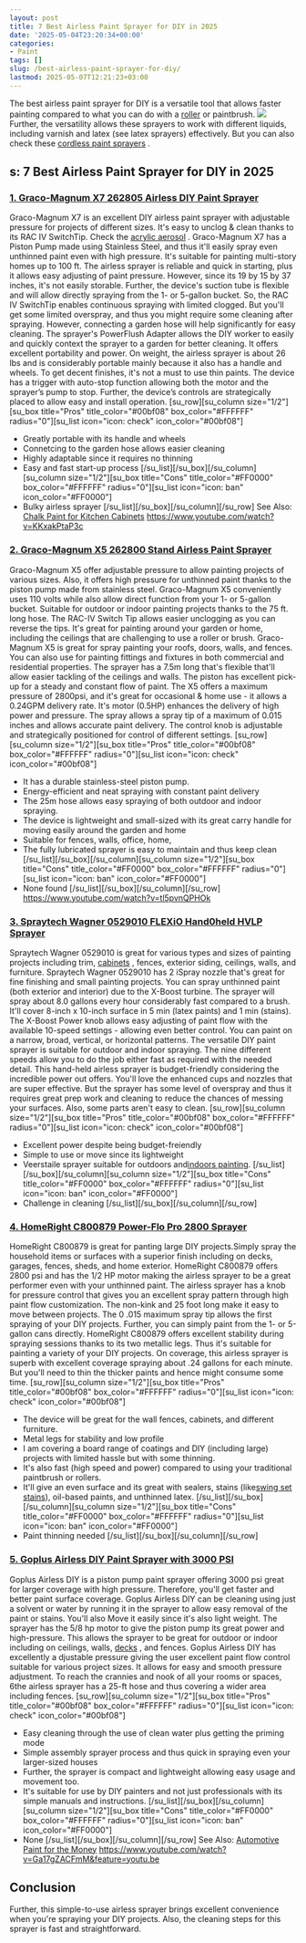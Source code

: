 ```yaml
---
layout: post
title: 7 Best Airless Paint Sprayer for DIY in 2025
date: '2025-05-04T23:20:34+00:00'
categories:
- Paint
tags: []
slug: /best-airless-paint-sprayer-for-diy/
lastmod: 2025-05-07T12:21:23+03:00
---
```


The best airless paint sprayer for DIY is a versatile tool that allows faster painting compared to what you can do with a
[roller](https://pestpolicy.com/best-paint-roller-for-textured-walls/)
or paintbrush.
![](/assets/img/img/)
Further, the versatility allows these sprayers to work with different liquids, including varnish and latex (see latex sprayers) effectively. But you can also check these
[cordless paint sprayers](https://pestpolicy.com/best-cordless-paint-sprayers/)
.
## s: 7 Best Airless Paint Sprayer for DIY in 2025
### [1. Graco-Magnum X7 262805 Airless DIY Paint Sprayer](https://www.amazon.com/dp/B0026SSW8G/?tag=p-policy-20)
Graco-Magnum X7 is an excellent DIY airless paint sprayer with
adjustable pressure for projects of different sizes. It's easy to unclog & clean thanks to its RAC IV SwitchTip. Check the
[acrylic aerosol](https://pestpolicy.com/best-acrylic-paint-for-canvas/)
.
[](https://www.amazon.com/dp/B0026SSW8G/?tag=p-policy-20)
[](https://www.amazon.com/dp/B00407NK6A/?tag=p-policy-20)
[](https://www.amazon.com/dp/B06ZYSFWNN/?tag=p-policy-20)
[](https://www.amazon.com/dp/B00004THXG/?tag=p-policy-20)
[](https://www.amazon.com/dp/B075Y87RBX/?tag=p-policy-20)
[](https://www.amazon.com/dp/B008UG7NSS/?tag=p-policy-20)
[](https://www.amazon.com/dp/B00YSK2MVI/?tag=p-policy-20)
[](https://www.amazon.com/dp/B07QC4KGFT/?tag=p-policy-20)
[](https://www.amazon.com/dp/B00MDVLOBS/?tag=p-policy-20)
[](https://www.amazon.com/dp/B00MV8MWEQ/?tag=p-policy-20)
Graco-Magnum X7 has a
Piston Pump made using Stainless Steel, and thus it'll easily spray even unthinned paint even with high pressure. It's suitable for painting multi-story homes up to
100 ft.
The airless sprayer is reliable and quick in starting, plus it allows easy adjusting of paint pressure. However, since its 19 by 15 by 37 inches, it's not easily storable.
Further, the device's
suction tube is flexible and will allow directly spraying from the 1- or 5-gallon bucket. So, the
RAC IV SwitchTip
enables continuous spraying with limited
clogged.
But you'll get some limited overspray, and thus you might require some cleaning after spraying. However, connecting a garden hose will help significantly for easy cleaning.
The sprayer's
PowerFlush Adapter allows the DIY worker to easily and quickly context the sprayer to a garden for better cleaning. It offers excellent portability and power.
On weight, the airless sprayer is about 26 lbs and is considerably portable mainly because it also has a handle and wheels. To get decent finishes, it's not a must to use thin paints.
The device has a trigger with auto-stop function allowing both the motor and the sprayer’s pump to stop. Further, the device’s controls are strategically placed to allow easy and install operation.
[su_row][su_column size="1/2"][su_box title="Pros" title_color="#00bf08" box_color="#FFFFFF" radius="0"][su_list icon="icon: check" icon_color="#00bf08"]
- Greatly portable with its handle and wheels
- Connetcing to the garden hose allows easier cleaning
- Highly adaptable since it requires no thinning
- Easy and fast start-up process
[/su_list][/su_box][/su_column][su_column size="1/2"][su_box title="Cons" title_color="#FF0000" box_color="#FFFFFF" radius="0"][su_list icon="icon: ban" icon_color="#FF0000"]
- Bulky airless sprayer
[/su_list][/su_box][/su_column][/su_row]
See Also:
[Chalk Paint for Kitchen Cabinets](https://pestpolicy.com/best-chalk-paint-for-kitchen-cabinets/)
https://www.youtube.com/watch?v=KKxakPtaP3c
### [2. Graco-Magnum X5 262800 Stand Airless Paint Sprayer](https://www.amazon.com/dp/B0026SR0FW/?tag=p-policy-20)
Graco-Magnum X5 offer
adjustable pressure to allow painting projects of various sizes. Also, it offers high pressure for unthinned paint thanks to the piston pump made from stainless steel.
[](https://www.amazon.com/dp/B0026SR0FW/?tag=p-policy-20)
[](https://www.amazon.com/dp/B00407NK6A/?tag=p-policy-20)
[](https://www.amazon.com/dp/B06ZYSFWNN/?tag=p-policy-20)
[](https://www.amazon.com/dp/B00004THXG/?tag=p-policy-20)
[](https://www.amazon.com/dp/B075Y87RBX/?tag=p-policy-20)
[](https://www.amazon.com/dp/B008UG7NSS/?tag=p-policy-20)
[](https://www.amazon.com/dp/B00YSK2MVI/?tag=p-policy-20)
[](https://www.amazon.com/dp/B07QC4KGFT/?tag=p-policy-20)
[](https://www.amazon.com/dp/B00MDVLOBS/?tag=p-policy-20)
[](https://www.amazon.com/dp/B00MV8MWEQ/?tag=p-policy-20)
Graco-Magnum X5 conveniently uses 110 volts while also allow direct function from your
1- or 5-gallon bucket. Suitable for outdoor or indoor painting projects thanks to the
75 ft. long hose.
The
RAC-IV Switch Tip allows easier unclogging as you can reverse the tips. It's great for painting around your garden or home, including the ceilings that are challenging to use a roller or brush.
Graco-Magnum X5 is great for spray painting your roofs, doors, walls, and fences. You can also use for painting fittings and fixtures in both commercial and residential properties.
The sprayer has a 7.5m long that's flexible that'll allow easier tackling of the ceilings and walls. The piston has excellent pick-up for a steady and constant flow of paint.
The X5 offers a maximum pressure of 2800psi, and it's great for occasional & home use - it allows a 0.24GPM delivery rate. It's motor (0.5HP) enhances the delivery of high power and pressure.
The spray allows a spray tip of a maximum of 0.015 inches and allows accurate paint delivery. The control knob is adjustable and strategically positioned for control of different settings.
[su_row][su_column size="1/2"][su_box title="Pros" title_color="#00bf08" box_color="#FFFFFF" radius="0"][su_list icon="icon: check" icon_color="#00bf08"]
- It has a durable stainless-steel piston pump.
- Energy-efficient and neat spraying with constant paint delivery
- The 25m hose allows easy spraying of both outdoor and indoor spraying.
- The device is lightweight and small-sized with its great carry handle for moving easily around the garden and home
- Suitable for fences, walls, office, home,
- The fully lubricated sprayer is easy to maintain and thus keep clean
[/su_list][/su_box][/su_column][su_column size="1/2"][su_box title="Cons" title_color="#FF0000" box_color="#FFFFFF" radius="0"][su_list icon="icon: ban" icon_color="#FF0000"]
- None found
[/su_list][/su_box][/su_column][/su_row]
https://www.youtube.com/watch?v=tl5pvnQPHOk
### [3. Spraytech Wagner 0529010 FLEXiO Hand0held HVLP Sprayer](https://www.amazon.com/dp/B00FBP4QT0/?tag=p-policy-20)
Spraytech Wagner 0529010 is great for various types and sizes of painting projects including
trim,
[cabinets](https://pestpolicy.com/best-airless-paint-sprayer-for-cabinets/)
, fences, exterior siding, ceilings, walls, and furniture.
[](https://www.amazon.com/dp/B00FBP4QT0/?tag=p-policy-20)
[](https://www.amazon.com/dp/B00FBP4QT0/?tag=p-policy-20)
[](https://www.amazon.com/dp/B00407NK6A/?tag=p-policy-20)
[](https://www.amazon.com/dp/B06ZYSFWNN/?tag=p-policy-20)
[](https://www.amazon.com/dp/B00004THXG/?tag=p-policy-20)
[](https://www.amazon.com/dp/B075Y87RBX/?tag=p-policy-20)
[](https://www.amazon.com/dp/B008UG7NSS/?tag=p-policy-20)
[](https://www.amazon.com/dp/B00YSK2MVI/?tag=p-policy-20)
[](https://www.amazon.com/dp/B07QC4KGFT/?tag=p-policy-20)
[](https://www.amazon.com/dp/B00MDVLOBS/?tag=p-policy-20)
[](https://www.amazon.com/dp/B00MV8MWEQ/?tag=p-policy-20)
Spraytech Wagner 0529010 has 2
iSpray nozzle that's great for
fine finishing and small painting projects. You can spray
unthinned paint (both exterior and interior) due to the
X-Boost turbine.
The sprayer will spray about
8.0 gallons every hour considerably fast compared to a brush. It'll cover
8-inch x 10-inch surface in 5 min (latex paints) and 1 min (stains).
The
X-Boost Power knob allows easy adjusting of paint flow with the available 10-speed settings - allowing even better control. You can paint on a narrow, broad, vertical, or
horizontal patterns.
The versatile DIY paint sprayer is suitable for outdoor and indoor spraying. The nine different speeds allow you to do the job either fast as required with the needed detail.
This hand-held airless sprayer is budget-friendly considering the incredible power out offers. You'll love the enhanced cups and nozzles that are super effective.
But the sprayer has some level of overspray and thus it requires great prep work and cleaning to reduce the chances of messing your surfaces. Also, some parts aren't easy to clean.
[su_row][su_column size="1/2"][su_box title="Pros" title_color="#00bf08" box_color="#FFFFFF" radius="0"][su_list icon="icon: check" icon_color="#00bf08"]
- Excellent power despite being budget-freiendly
- Simple to use or move since its lightweight
- Veerstaile sprayer suitable for outdoors and[indoors painting](https://pestpolicy.com/best-paint-sprayer-for-interior-walls/).
[/su_list][/su_box][/su_column][su_column size="1/2"][su_box title="Cons" title_color="#FF0000" box_color="#FFFFFF" radius="0"][su_list icon="icon: ban" icon_color="#FF0000"]
- Challenge in cleaning
[/su_list][/su_box][/su_column][/su_row]
### [4. HomeRight C800879 Power-Flo Pro 2800 Sprayer](https://www.amazon.com/dp/B008HP25IK/?tag=p-policy-20)
HomeRight C800879 is great for panting large DIY projects.Simply spray the household items or surfaces with a superior finish including on
decks, garages, fences, sheds, and home exterior.
[](https://www.amazon.com/dp/B008HP25IK/?tag=p-policy-20)
[](https://www.amazon.com/dp/B00FBP4QT0/?tag=p-policy-20)
[](https://www.amazon.com/dp/B00FBP4QT0/?tag=p-policy-20)
[](https://www.amazon.com/dp/B00407NK6A/?tag=p-policy-20)
[](https://www.amazon.com/dp/B06ZYSFWNN/?tag=p-policy-20)
[](https://www.amazon.com/dp/B00004THXG/?tag=p-policy-20)
[](https://www.amazon.com/dp/B075Y87RBX/?tag=p-policy-20)
[](https://www.amazon.com/dp/B008UG7NSS/?tag=p-policy-20)
[](https://www.amazon.com/dp/B00YSK2MVI/?tag=p-policy-20)
[](https://www.amazon.com/dp/B07QC4KGFT/?tag=p-policy-20)
[](https://www.amazon.com/dp/B00MDVLOBS/?tag=p-policy-20)
[](https://www.amazon.com/dp/B00MV8MWEQ/?tag=p-policy-20)
HomeRight C800879 offers
2800 psi and
has the
1/2 HP motor making the
airless sprayer to be
a great performer even with your
unthinned paint.
The airless sprayer has a
knob for pressure control that
gives you an excellent spray
pattern through high paint flow customization. The
non-kink and 25 foot long make it easy to move between projects.
The 0
.015 maximum spray tip allows the first spraying of your DIY projects. Further, you can simply paint from the
1- or 5-gallon cans directly.
HomeRight C800879 offers excellent stability during spraying sessions thanks to its two metallic legs. Thus it's suitable for painting a variety of your DIY projects.
On coverage, this airless sprayer is superb with excellent coverage spraying about .24 gallons for each minute. But you'll need to thin the thicker paints and hence might consume some time.
[su_row][su_column size="1/2"][su_box title="Pros" title_color="#00bf08" box_color="#FFFFFF" radius="0"][su_list icon="icon: check" icon_color="#00bf08"]
- The device will be great for the wall fences, cabinets, and different furniture.
- Metal legs for stability and low profile
- I am covering a board range of coatings and DIY (including large) projects with limited hassle but with some thinning.
- It's also fast (high speed and power) compared to using your traditional paintbrush or rollers.
- It'll give an even surface and its great with sealers, stains (like[swing set stains](https://pestpolicy.com/best-stain-for-swing-set/)), oil-based paints, and unthinned latex.
[/su_list][/su_box][/su_column][su_column size="1/2"][su_box title="Cons" title_color="#FF0000" box_color="#FFFFFF" radius="0"][su_list icon="icon: ban" icon_color="#FF0000"]
- Paint thinning needed
[/su_list][/su_box][/su_column][/su_row]
### [5. Goplus Airless DIY Paint Sprayer with 3000 PSI](https://www.amazon.com/dp/B07CQDYC1P/?tag=p-policy-20)
Goplus Airless DIY is a
piston pump paint sprayer offering 3000 psi great for larger coverage with high pressure. Therefore, you'll get faster and better paint surface coverage.
[](https://www.amazon.com/dp/B07CQDYC1P/?tag=p-policy-20)
[](https://www.amazon.com/dp/B008HP25IK/?tag=p-policy-20)
[](https://www.amazon.com/dp/B00FBP4QT0/?tag=p-policy-20)
[](https://www.amazon.com/dp/B00FBP4QT0/?tag=p-policy-20)
[](https://www.amazon.com/dp/B00407NK6A/?tag=p-policy-20)
[](https://www.amazon.com/dp/B06ZYSFWNN/?tag=p-policy-20)
[](https://www.amazon.com/dp/B00004THXG/?tag=p-policy-20)
[](https://www.amazon.com/dp/B075Y87RBX/?tag=p-policy-20)
[](https://www.amazon.com/dp/B008UG7NSS/?tag=p-policy-20)
[](https://www.amazon.com/dp/B00YSK2MVI/?tag=p-policy-20)
[](https://www.amazon.com/dp/B07QC4KGFT/?tag=p-policy-20)
[](https://www.amazon.com/dp/B00MDVLOBS/?tag=p-policy-20)
[](https://www.amazon.com/dp/B00MV8MWEQ/?tag=p-policy-20)
Goplus Airless DIY can be cleaning using just a solvent or water by running it in the sprayer to allow easy removal of the paint or stains. You'll also Move it easily since it's also
light weight.
The sprayer has the 5/8 hp motor to give the piston pump its great power and high-pressure. This allows the sprayer to be great for outdoor or indoor including on ceilings, walls,
[decks](https://pestpolicy.com/best-deck-stain-for-pressure-treated-wood/)
, and fences.
Goplus Airless DIY has excellently a
djustable pressure giving the user excellent
paint flow
control suitable for various project sizes. It allows for easy and smooth pressure adjustment.
To reach the crannies and nook of all your rooms or spaces, 6the airless sprayer has a 25-ft hose and thus covering a wider area including fences.
[su_row][su_column size="1/2"][su_box title="Pros" title_color="#00bf08" box_color="#FFFFFF" radius="0"][su_list icon="icon: check" icon_color="#00bf08"]
- Easy cleaning through the use of clean water plus getting the priming mode
- Simple assembly sprayer process and thus quick in spraying even your larger-sized houses
- Further, the sprayer is compact and lightweight allowing easy usage and movement too.
- It's suitable for use by DIY painters and not just professionals with its simple manuals and instructions.
[/su_list][/su_box][/su_column][su_column size="1/2"][su_box title="Cons" title_color="#FF0000" box_color="#FFFFFF" radius="0"][su_list icon="icon: ban" icon_color="#FF0000"]
- None
[/su_list][/su_box][/su_column][/su_row]
See Also:
[Automotive Paint for the Money](https://pestpolicy.com/best-automotive-paint-for-the-money/)
https://www.youtube.com/watch?v=Ga17gZACFmM&feature=youtu.be
## Conclusion
Further, this simple-to-use airless sprayer brings excellent convenience when you're spraying your DIY projects. Also, the cleaning steps for this sprayer is fast and straightforward.
